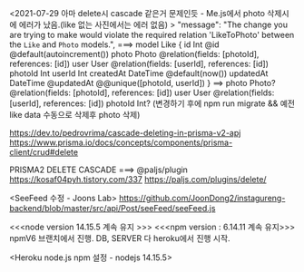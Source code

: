 <2021-07-29 아마 delete시 cascade 같은거 문제인듯 - Me.js에서 photo 삭제시에 에러가 났음.(like 없는 사진에서는 에러 없음) >
"message": "The change you are trying to make would violate the required relation 'LikeToPhoto' between the `Like` and `Photo` models.",
===>
model Like {
id Int @id @default(autoincrement())
photo Photo @relation(fields: [photoId], references: [id])
user User @relation(fields: [userId], references: [id])
photoId Int
userId Int
createdAt DateTime @default(now())
updatedAt DateTime @updatedAt
@@unique([photoId, userId])
}
==>
photo Photo? @relation(fields: [photoId], references: [id])
user User @relation(fields: [userId], references: [id])
photoId Int?
(변경하기 후에 npm run migrate && 예전 like data 수동으로 삭제후 photo 삭제)

https://dev.to/pedrovrima/cascade-deleting-in-prisma-v2-apj
https://www.prisma.io/docs/concepts/components/prisma-client/crud#delete

PRISMA2 DELETE CASCADE ===> @paljs/plugin
https://kosaf04pyh.tistory.com/337
https://paljs.com/plugins/delete/

<SeeFeed 수정 - Joons Lab>
https://github.com/JoonDong2/instagureng-backend/blob/master/src/api/Post/seeFeed/seeFeed.js

<<<node version 14.15.5 계속 유지 >>>
<<<npm version : 6.14.11 계속 유지>>> 
npmV6 브랜치에서 진행.
DB, SERVER 다 heroku에서 진행 시작.

<Heroku node.js npm 설정 - nodejs 14.15.5>